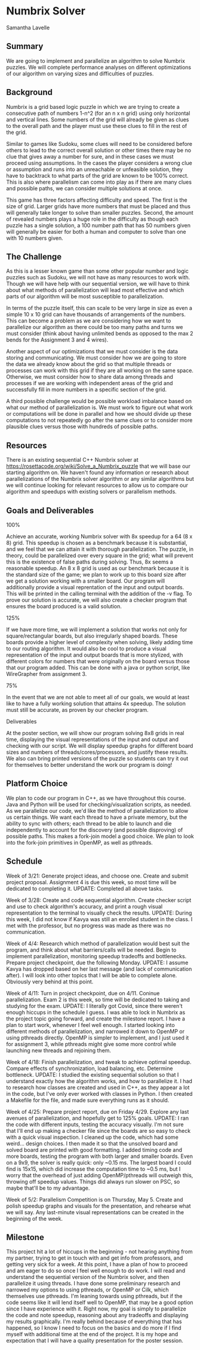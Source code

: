 # Numbrix Solver
Samantha Lavelle

## Summary
We are going to implement and parallelize an algorithm to solve Numbrix puzzles. We will complete performance analyses on different optimizations of our algorithm on varying sizes and difficulties of puzzles. 

## Background
Numbrix is a grid based logic puzzle in which we are trying to create a consecutive path of numbers 1-n^2 (for an n x n grid) using only horizontal and vertical lines. Some numbers of the grid will already be given as clues to the overall path and the player must use these clues to fill in the rest of the grid.

Similar to games like Sudoku, some clues will need to be considered before others to lead to the correct overall solution or other times there may be no clue that gives away a number for sure, and in these cases we must proceed using assumptions. In the cases the player considers a wrong clue or assumption and runs into an unreachable or unfeasible solution, they have to backtrack to what parts of the grid are known to be 100% correct. This is also where parallelism can come into play as if there are many clues and possible paths, we can consider multiple solutions at once.

This game has three factors affecting difficulty and speed. The first is the size of grid. Larger grids have more numbers that must be placed and thus will generally take longer to solve than smaller puzzles. Second, the amount of revealed numbers plays a huge role in the difficulty as though each puzzle has a single solution, a 100 number path that has 50 numbers given will generally be easier for both a human and computer to solve than one with 10 numbers given.

## The Challenge
As this is a lesser known game than some other popular number and logic puzzles such as Sudoku, we will not have as many resources to work with. Though we will have help with our sequential version, we will have to think about what methods of parallelization will lead most effective and which parts of our algorithm will be most susceptible to parallelization.

In terms of the puzzle itself, this can scale to be very large in size as even a simple 10 x 10 grid can have thousands of arrangements of the numbers. This can become a problem as we are considering how we want to parallelize our algorithm as there could be too many paths and turns we must consider (think about having unlimited bends as opposed to the max 2 bends for the Assignment 3 and 4 wires).

Another aspect of our optimizations that we must consider is the data storing and communicating. We must consider how we are going to store the data we already know about the grid so that multiple threads or processes can work with this grid if they are all working on the same space. Otherwise, we must consider how to share data among threads and processes if we are working with independent areas of the grid and successfully fill in more numbers in a specific section of the grid.

A third possible challenge would be possible workload imbalance based on what our method of parallelization is. We must work to figure out what work or computations will be done in parallel and how we should divide up these computations to not repeatedly go after the same clues or to consider more plausible clues versus those with hundreds of possible paths.

## Resources
There is an existing sequential C++ Numbrix solver at https://rosettacode.org/wiki/Solve_a_Numbrix_puzzle that we will base our starting algorithm on. We haven't found any information or research about parallelizations of the Numbrix solver algorithm or any similar algorithms but we will continue looking for relevant resources to allow us to compare our algorithm and speedups with existing solvers or parallelism methods.

## Goals and Deliverables
100%

Achieve an accurate, working Numbrix solver with 8x speedup for a 64 (8 x 8) grid. This speedup is chosen as a benchmark because it is substantial, and we feel that we can attain it with thorough parallelization. The puzzle, in theory, could be parallelized over every square in the grid; what will prevent this is the existence of false paths during solving. Thus, 8x seems a reasonable speedup. An 8 x 8 grid is used as our benchmark because it is the standard size of the game; we plan to work up to this board size after we get a solution working with a smaller board. 
Our program will additionally provide a visual reprentation of the input and output boards. This will be printed in the calling terminal with the addition of the -v flag.
To prove our solution is accurate, we will also create a checker program that ensures the board produced is a valid solution.

125%

If we have more time, we will implement a solution that works not only for square/rectangular boards, but also irregularly shaped boards. These boards provide a higher level of complexity when solving, likely adding time to our routing algorithm.
It would also be cool to produce a visual representation of the input and output boards that is more stylized, with different colors for numbers that were originally on the board versus those that our program added. This can be done with a java or python script, like WireGrapher from assignment 3.

75%

In the event that we are not able to meet all of our goals, we would at least like to have a fully working solution that attains 4x speedup. The solution must still be accurate, as proven by our checker program.

Deliverables

At the poster section, we will show our program solving 8x8 grids in real time, displaying the visual representations of the input and output and checking with our script. We will display speedup graphs for different board sizes and numbers of threads/cores/processors, and justify these results. We also can bring printed versions of the puzzle so students can try it out for themselves to better understand the work our program is doing!

## Platform Choice
We plan to code our program in C++, as we have throughout this course. Java and Python will be used for checking/visualization scripts, as needed. 
As we parallelize our code, we'd like the method of parallelization to allow us certain things. We want each thread to have a private memory, but the ability to sync with others; each thread to be able to launch and die independently to account for the discovery (and possible disproving) of possible paths. This makes a fork-join model a good choice. We plan to look into the fork-join primitives in OpenMP, as well as pthreads.

## Schedule
Week of 3/21: Generate project ideas, and choose one. Create and submit project proposal. Assignment 4 is due this week, so most time will be dedicated to completing it.
UPDATE: Completed all above tasks.

Week of 3/28: Create and code sequential algorithm. Create checker script and use to check algorithm's accuracy, and print a rough visual representation to the terminal to visually check the results. 
UPDATE: During this week, I did not know if Kavya was still an enrolled student in the class. I met with the professor, but no progress was made as there was no communication.

Week of 4/4: Research which method of parallelization would best suit the program, and think about what barriers/calls will be needed. Begin to implement parallelization, monitoring speedup tradeoffs and bottlenecks. Prepare project checkpoint, due the following Monday.
UPDATE: I assume Kavya has dropped based on her last message (and lack of communication after). I will look into other topics that I will be able to complete alone. Obviously very behind at this point.

Week of 4/11: Turn in project checkpoint, due on 4/11. Coninue parallelization. Exam 2 is this week, so time will be dedicated to taking and studying for the exam.
UPDATE: I literally got Covid, since there weren't enough hiccups in the schedule I guess. I was able to lock in Numbrix as the project topic going forward, and create the milestone report. I have a plan to start work, whenever I feel well enough.
I started looking into different methods of parallelization, and narrowed it down to OpenMP or using pthreads directly. OpenMP is simpler to implement, and I just used it for assignment 3, while pthreads might give some more control while launching new threads and rejoining them.

Week of 4/18: Finish parallelization, and tweak to achieve optimal speedup. Compare effects of synchronization, load balancing, etc. Determine bottleneck.
UPDATE: I studied the existing sequential solution so that I understand exactly how the algorithm works, and how to parallelize it. I had to research how classes are created and used in C++, as they appear a lot in the code, but I've only ever worked with classes in Python. I then created a Makefile for the file, and made sure everything runs as it should.

Week of 4/25: Prepare project report, due on Friday 4/29. Explore any last avenues of parallelization, and hopefully get to 125% goals.
UPDATE: I ran the code with different inputs, testing the accuracy visually. I'm not sure that I'll end up making a checker file since the boards are so easy to check with a quick visual inspection. I cleaned up the code, which had some weird... design choices. I then made it so that the unsolved board and solved board are printed with good formatting. I added timing code and more boards, testing the program with both larger and smaller boards. Even on a 9x9, the solver is really quick: only ~0.15 ms. The largest board I could find is 15x15, which did increase the computation time to ~0.5 ms, but I worry that the overhead of just adding OpenMP/pthreads will outweigh this, throwing off speedup values. Things did always run slower on PSC, so maybe that'll be to my advantage.

Week of 5/2: Parallelism Competition is on Thursday, May 5. Create and polish speedup graphs and visuals for the presentation, and rehearse what we will say. Any last-minute visual representations can be created in the beginning of the week.


## Milestone
This project hit a lot of hiccups in the beginning - not hearing anything from my partner, trying to get in touch with and get info from professors, and getting very sick for a week. At this point, I have a plan of how to proceed and am eager to do so once I feel well enough to do work. I will read and understand the sequential version of the Numbrix solver, and then parallelize it using threads. I have done some preliminary research and narrowed my options to using pthreads, or OpenMP or Cilk, which themselves use pthreads. I'm leaning towards using pthreads, but if the code seems like it will lend itself well to OpenMP, that may be a good option since I have experience with it.
Right now, my goal is simply to parallelize the code and note speedup, reasoning about any tradeoffs and displaying my results graphically. I'm really behind because of everything that has happened, so I know I need to focus on the basics and do more if I find myself with additional time at the end of the project. It is my hope and expectation that I will have a quality presentation for the poster session.
